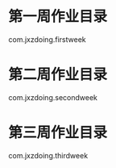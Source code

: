 # 第一周作业目录
com.jxzdoing.firstweek

# 第二周作业目录
com.jxzdoing.secondweek

# 第三周作业目录
com.jxzdoing.thirdweek